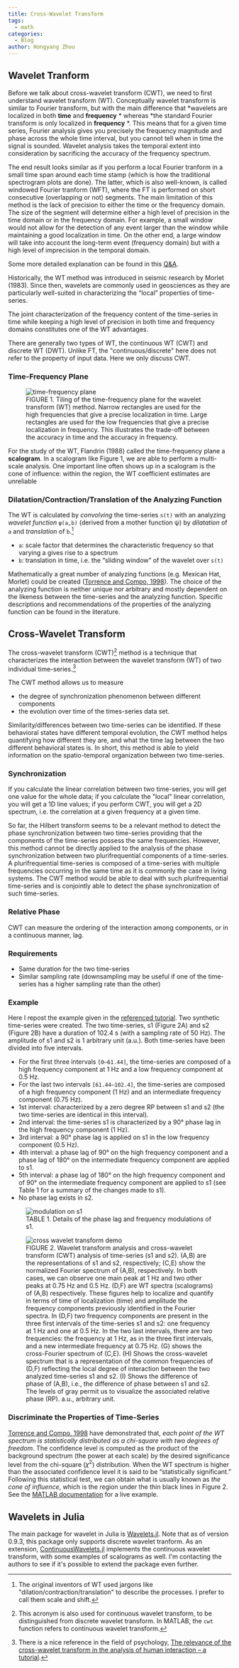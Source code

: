 ```yaml
---
title: Cross-Wavelet Transform
tags:
  - math
categories:
  - Blog
author: Hongyang Zhou
---
```


## Wavelet Tranform

Before we talk about cross-wavelet transform (CWT), we need to first understand wavelet transform (WT). Conceptually wavelet transform is similar to Fourier transform, but with the main difference that *wavelets are localized in both **time** and **frequency** * whereas *the standard Fourier transform is only localized in **frequency** *. This means that for a given time series, Fourier analysis gives you precisely the frequency magnitude and phase across the whole time interval, but you cannot tell when in time the signal is sounded. Wavelet analysis takes the temporal extent into consideration by sacrificing the accuracy of the frequency spectrum.

The end result looks similar as if you perform a local Fourier tranform in a small time span around each time stamp (which is how the traditional spectrogram plots are done). The latter, which is also well-known, is called windowed Fourier tranform (WFT), where the FT is performed on short consecutive (overlapping or not) segments. The main limitation of this method is the lack of precision to either the time or the frequency domain. The size of the segment will determine either a high level of precision in the time domain or in the frequency domain. For example, a small window would not allow for the detection of any event larger than the window while maintaining a good localization in time. On the other end, a large window will take into account the long-term event (frequency domain) but with a high level of imprecision in the temporal domain.

Some more detailed explanation can be found in this [Q&A](https://math.stackexchange.com/questions/279980/difference-between-fourier-transform-and-wavelets).

Historically, the WT method was introduced in seismic research by Morlet (1983). Since then, wavelets are commonly used in geosciences as they are particularly well-suited in characterizing the “local” properties of time-series.

The joint characterization of the frequency content of the time-series in time while keeping a high level of precision in both time and frequency domains constitutes one of the WT advantages.

There are generally two types of WT, the continuous WT (CWT) and discrete WT (DWT). Unlike FT, the "continuous/discrete" here does not refer to the property of input data. Here we only discuss CWT. 

### Time-Frequency Plane

<figure>
    <img src="https://www.frontiersin.org/files/Articles/111259/fpsyg-05-01566-HTML/image_m/fpsyg-05-01566-g001.jpg"
         alt="time-frequency plane">
    <figcaption>FIGURE 1. Tiling of the time-frequency plane for the wavelet transform (WT) method. Narrow rectangles are used for the high frequencies that give a precise localization in time. Large rectangles are used for the low frequencies that give a precise localization in frequency. This illustrates the trade-off between the accuracy in time and the accuracy in frequency.</figcaption>
</figure>

For the study of the WT, Flandrin (1988) called the time-frequency plane a **scalogram**. In a scalogram like Figure 1, we are able to perform a multi-scale analysis. One important line often shows up in a scalogram is the cone of influence: within the region, the WT coefficient estimates are unreliable

### Dilatation/Contraction/Translation of the Analyzing Function

The WT is calculated by *convolving* the time-series `s(t)` with an analyzing *wavelet function* `ψ(a,b)` (derived from a mother function ψ) by *dilatation* of `a` and *translation* of `b`.[^words]

- `a`: scale factor that determines the characteristic frequency so that varying a gives rise to a spectrum
- `b`: translation in time, i.e. the “sliding window” of the wavelet over `s(t)`

[^words]: The original inventors of WT    used jargons like "dilation/contraction/translation" to describe the processes. I prefer to call them scale and shift.

Mathematically a great number of analyzing functions (e.g. Mexican Hat, Morlet) could be created ([Torrence and Compo, 1998](https://doi.org/10.1175/1520-0477(1998)079<0061:APGTWA>2.0.CO;2)). The choice of the analyzing function is neither unique nor arbitrary and mostly dependent on the likeness between the time-series and the analyzing function. Specific descriptions and recommendations of the properties of the analyzing function can be found in the literature.

## Cross-Wavelet Transform

The cross-wavelet transform (CWT)[^CWT_name] method is a technique that characterizes the interaction between the wavelet transform (WT) of two individual time-series.[^CWT_ref]

The CWT method allows us to measure

- the degree of synchronization phenomenon between different components
- the evolution over time of the times-series data set.

Similarity/differences between two time-series can be identified. If these behavioral states have different temporal evolution, the CWT method helps quantifying how different they are, and what the time lag between the two different behavioral states is. In short, this method is able to yield information on the spatio-temporal organization between two time-series.

[^CWT_name]: This acronym is also used for continuous wavelet transform, to be distinguished from discrete wavelet transform. In MATLAB, the `cwt` function refers to continuous wavelet transform.

[^CWT_ref]: There is a nice reference in the field of psychology, [The relevance of the cross-wavelet transform in the analysis of human interaction – a tutorial](https://doi.org/10.3389/fpsyg.2014.01566).

### Synchronization

If you calculate the linear correlation between two time-series, you will get one value for the whole data; if you calculate the "local" linear correlation, you will get a 1D line values; if you perform CWT, you will get a 2D spectrum, i.e. the correlation at a given frequency at a given time.

So far, the Hilbert transform seems to be a relevant method to detect the phase synchronization between two time-series providing that the components of the time-series possess the same frequencies. However, this method cannot be directly applied to the analysis of the phase synchronization between two plurifrequential components of a time-series. A plurifrequential time-series is composed of a time-series with multiple frequencies occurring in the same time as it is commonly the case in living systems. The CWT method would be able to deal with such plurifrequential time-series and is conjointly able to detect the phase synchronization of such time-series.

### Relative Phase

CWT can measure the ordering of the interaction among components, or in a continuous manner, lag.

### Requirements

- Same duration for the two time-series
- Similar sampling rate (downsampling may be useful if one of the time-series has a higher sampling rate than the other)

### Example

Here I repost the example given in the [referenced tutorial]((https://doi.org/10.3389/fpsyg.2014.01566)).
Two synthetic time-series were created. The two time-series, s1 (Figure 2A) and s2 (Figure 2B) have a duration of 102.4 s (with a sampling rate of 50 Hz). The amplitude of s1 and s2 is 1 arbitrary unit (a.u.). Both time-series have been divided into five intervals.

- For the first three intervals `[0–61.44]`, the time-series are composed of a high frequency component at 1 Hz and a low frequency component at 0.5 Hz.
- For the last two intervals `[61.44–102.4]`, the time-series are composed of a high frequency component (1 Hz) and an intermediate frequency component (0.75 Hz).
- 1st interval: characterized by a zero degree RP between s1 and s2 (the two time-series are identical in this interval).
- 2nd interval: the time-series s1 is characterized by a 90° phase lag in the high frequency component (1 Hz).
- 3rd interval: a 90° phase lag is applied on s1 in the low frequency component (0.5 Hz).
- 4th interval: a phase lag of 90° on the high frequency component and a phase lag of 180° on the intermediate frequency component are applied to s1.
- 5th interval: a phase lag of 180° on the high frequency component and of 90° on the intermediate frequency component are applied to s1 (see Table 1 for a summary of the changes made to s1).
- No phase lag exists in s2.

<figure>
    <img src="https://www.frontiersin.org/files/Articles/111259/fpsyg-05-01566-HTML/image_m/fpsyg-05-01566-t001.jpg"
         alt="modulation on s1">
    <figcaption>TABLE 1. Details of the phase lag and frequency modulations of s1.</figcaption>
</figure>

<figure>
    <img src="https://www.frontiersin.org/files/Articles/111259/fpsyg-05-01566-HTML/image_m/fpsyg-05-01566-g004.jpg"
         alt="cross wavelet transform demo">
    <figcaption>FIGURE 2. Wavelet transform analysis and cross-wavelet transform (CWT) analysis of time-series (s1 and s2). (A,B) are the representations of s1 and s2, respectively; (C,E) show the normalized Fourier spectrum of (A,B), respectively. In both cases, we can observe one main peak at 1 Hz and two other peaks at 0.75 Hz and 0.5 Hz. (D,F) are WT spectra (scalograms) of (A,B) respectively. These figures help to localize and quantify in terms of time of localization (time) and amplitude the frequency components previously identified in the Fourier spectra. In (D,F) two frequency components are present in the three first intervals of the time-series s1 and s2: one frequency at 1 Hz and one at 0.5 Hz. In the two last intervals, there are two frequencies: the frequency at 1 Hz, as in the three first intervals, and a new intermediate frequency at 0.75 Hz. (G) shows the cross-Fourier spectrum of (C,E). (H) Shows the cross-wavelet spectrum that is a representation of the common frequencies of (D,F) reflecting the local degree of interaction between the two analyzed time-series s1 and s2. (I) Shows the difference of phase of (A,B), i.e., the difference of phase between s1 and s2. The levels of gray permit us to visualize the associated relative phase (RP). a.u., arbitrary unit.</figcaption>
</figure>

### Discriminate the Properties of Time-Series

[Torrence and Compo, 1998](https://doi.org/10.1175/1520-0477(1998)079<0061:APGTWA>2.0.CO;2) have demonstrated that, *each point of the WT spectrum is statistically distributed as a chi-square with two degrees of freedom*. The confidence level is computed as the product of the background spectrum (the power at each scale) by the desired significance level from the chi-square ($\chi^2$) distribution. When the WT spectrum is higher than the associated confidence level it is said to be “statistically significant.” Following this statistical test, we can obtain what is usually known as *the cone of influence*, which is the region under the thin black lines in Figure 2. See the [MATLAB documentation](https://se.mathworks.com/help/wavelet/ref/conofinf.html) for a live example.

## Wavelets in Julia

The main package for wavelet in Julia is [Wavelets.jl](https://github.com/JuliaDSP/Wavelets.jl). Note that as of version 0.9.3, this package only supports discrete wavelet tranform. As an extension, [ContinuousWavelets.jl](https://github.com/UCD4IDS/ContinuousWavelets.jl) implements the continuous wavelet transform, with some examples of scalograms as well. I'm contacting the authors to see if it's possible to extend the package even further.